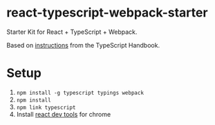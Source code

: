 # react-typescript-webpack-starter
Starter Kit for React + TypeScript + Webpack.

Based on [instructions](https://github.com/Microsoft/TypeScript-Handbook/blob/master/pages/quick-start/react-webpack.md) from the TypeScript Handbook.

# Setup
1. `npm install -g typescript typings webpack` 
2. `npm install`
3. `npm link typescript`
4. Install [react dev tools](https://chrome.google.com/webstore/detail/react-developer-tools/fmkadmapgofadopljbjfkapdkoienihi) for chrome